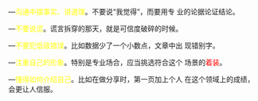 —<font color="#ffff00">沟通中摆事实、讲道理</font>。不要说“我觉得”，而要用专
业的论据论证结论。

—<font color="#ffff00">不要说谎</font>。谎言拆穿的那天，就是可信度破碎的时候。

—<font color="#ffff00">不要犯低级错误</font>。比如数据少了一个小数点，文章中出
现错别字。

—<font color="#ffff00">注重自己的形象</font>。特别是专业场合，应当挑选符合这个
场景的<font color="#ff0000">着装</font>。

—<font color="#ffff00">懂得如何介绍自己</font>。比如在做分享时，第一页加上个人
在这个领域上的成绩，会更让人信服。